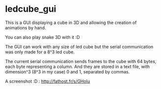ledcube_gui
===========

This is a GUI displaying a cube in 3D and allowing the creation of animations by hand.

You can also play snake 3D with it :D

The GUI can work with any size of led cube but the serial communication was only made for a 8^3 led cube.

The current serial communication sends frames to the cube with 64 bytes, each byte representing a column.
And they are stored in a text file, with dimension^3 (8^3 in my case) 0 and 1, separated by commas.

A screenshot :D : http://fathost.fr/s/GHoIu
